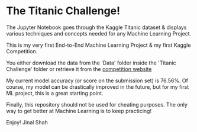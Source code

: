 # The Titanic Challenge!
The Jupyter Notebook goes through the Kaggle Titanic dataset & displays various techniques and concepts needed for any Machine Learning Project.  
  
This is my very first End-to-End Machine Learning Project & my first Kaggle Competition.  
  
You either download the data from the 'Data' folder inside the 'Titanic Challenge' folder or retrieve it from the [competition website](https://www.kaggle.com/c/titanic/overview)  
  
My current model accuracy (or score on the submission set) is 76.56%. Of course, my model can be drastically improved in the future, but for my first ML project, this is a great starting point.  
  
Finally, this repository should not be used for cheating purposes. The only way to get better at Machine Learning is to keep practicing!  
  
Enjoy!
Jinal Shah

